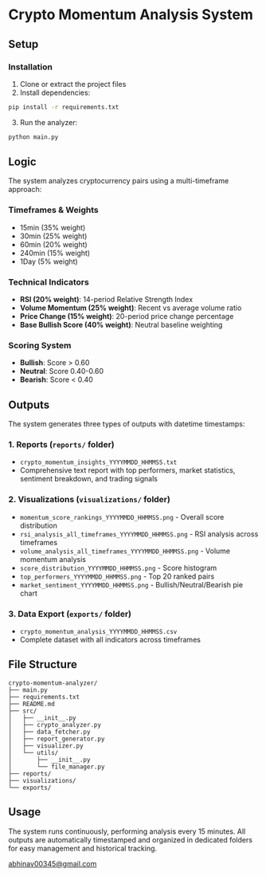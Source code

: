 # Crypto Momentum Analysis System

## Setup

### Installation

1. Clone or extract the project files
2. Install dependencies:
```bash
pip install -r requirements.txt
```

3. Run the analyzer:
```bash
python main.py
```

## Logic

The system analyzes cryptocurrency pairs using a multi-timeframe approach:

### Timeframes & Weights
- 15min (35% weight)
- 30min (25% weight) 
- 60min (20% weight)
- 240min (15% weight)
- 1Day (5% weight)

### Technical Indicators
- **RSI (20% weight)**: 14-period Relative Strength Index
- **Volume Momentum (25% weight)**: Recent vs average volume ratio
- **Price Change (15% weight)**: 20-period price change percentage
- **Base Bullish Score (40% weight)**: Neutral baseline weighting

### Scoring System
- **Bullish**: Score > 0.60
- **Neutral**: Score 0.40-0.60  
- **Bearish**: Score < 0.40

## Outputs

The system generates three types of outputs with datetime timestamps:

### 1. Reports (`reports/` folder)
- `crypto_momentum_insights_YYYYMMDD_HHMMSS.txt`
- Comprehensive text report with top performers, market statistics, sentiment breakdown, and trading signals

### 2. Visualizations (`visualizations/` folder)
- `momentum_score_rankings_YYYYMMDD_HHMMSS.png` - Overall score distribution
- `rsi_analysis_all_timeframes_YYYYMMDD_HHMMSS.png` - RSI analysis across timeframes
- `volume_analysis_all_timeframes_YYYYMMDD_HHMMSS.png` - Volume momentum analysis
- `score_distribution_YYYYMMDD_HHMMSS.png` - Score histogram
- `top_performers_YYYYMMDD_HHMMSS.png` - Top 20 ranked pairs
- `market_sentiment_YYYYMMDD_HHMMSS.png` - Bullish/Neutral/Bearish pie chart

### 3. Data Export (`exports/` folder)  
- `crypto_momentum_analysis_YYYYMMDD_HHMMSS.csv`
- Complete dataset with all indicators across timeframes

## File Structure

```
crypto-momentum-analyzer/
├── main.py                
├── requirements.txt       
├── README.md              
├── src/
│   ├── __init__.py
│   ├── crypto_analyzer.py  
│   ├── data_fetcher.py     
│   ├── report_generator.py 
│   ├── visualizer.py       
│   └── utils/
│       ├── __init__.py
│       └── file_manager.py 
├── reports/             
├── visualizations/        
└── exports/              
```

## Usage

The system runs continuously, performing analysis every 15 minutes. All outputs are automatically timestamped and organized in dedicated folders for easy management and historical tracking.

abhinav00345@gmail.com
